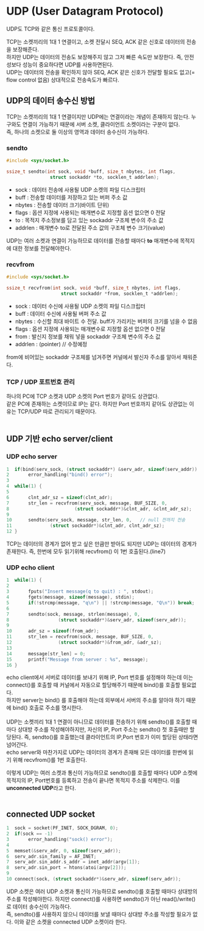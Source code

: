 # UDP (User Datagram Protocol)

UDP도 TCP와 같은 통신 프로토콜이다.<br>

TCP는 소켓끼리의 1대 1 연결이고, 소켓 전달시 SEQ, ACK 같은 신호로 데이터의 전송을 보장해준다.<br>
하지만 UDP는 데이터의 전송도 보장해주지 않고 그저 빠른 속도만 보장한다. 즉, 안전성보다 성능이 중요하다면 UDP를 사용하면된다.<br>
UDP는 데이터의 전송을 확인하지 않아 SEQ, ACK 같은 신호가 전달할 필요도 없고(= flow control 없음) 상대적으로 전송속도가 빠르다.<br>

## UDP의 데이터 송수신 방법

TCP는 소켓끼리의 1대 1 연결이지만 UDP에는 연결이라는 개념이 존재하지 않는다. 누구와도 연결이 가능하기 때문에 서버 소켓, 클라이언트 소켓이라는 구분이 없다.<br>
즉, 하나의 소켓으로 둘 이상의 영역과 데이터 송수신이 가능하다.<br>

### sendto

```c
#include <sys/socket.h>

ssize_t sendto(int sock, void *buff, size_t nbytes, int flags,
                struct sockaddr *to, socklen_t addrlen);
```

- sock : 데이터 전송에 사용될 UDP 소켓의 파일 디스크립터
- buff : 전송할 데이터를 저장하고 있는 버퍼 주소 값
- nbytes : 전송할 데이터 크기(바이트 단위)
- flags : 옵션 지정에 사용되는 매개변수로 지정할 옵션 없으면 0 전달
- to : 목적지 주소정보를 담고 있는 sockaddr 구조체 변수의 주소 값
- addrlen : 매개변수 to로 전달된 주소 값의 구조체 변수 크기(value)

UDP는 여러 소켓과 연결이 가능하므로 데이터를 전송할 때마다 **to** 매개변수에 목적지에 대한 정보를 전달해야한다.<br>

### recvfrom

```c
#include <sys/socket.h>

ssize_t recvfrom(int sock, void *buff, size_t nbytes, int flags,
                    struct sockaddr *from, socklen_t *addrlen);
```

- sock : 데이터 수신에 사용될 UDP 소켓의 파일 디스크립터
- buff : 데이터 수신에 사용될 버퍼 주소 값
- nbytes : 수신할 최대 바이트 수 전달. buff가 가리키는 버퍼의 크기를 넘을 수 없음
- flags : 옵션 지정에 사용되는 매개변수로 지정할 옵션 없으면 0 전달
- from : 발신지 정보를 채워 넣을 sockaddr 구조체 변수의 주소 값
- addrlen : (pointer) // 수정예정

from에 비어있는 sockaddr 구조체를 넘겨주면 커널에서 발신자 주소를 알아서 채워준다.<br>

### TCP / UDP 포트번호 관리

하나의 PC에 TCP 소켓과 UDP 소켓의 Port 번호가 같아도 상관없다.<br>
같은 PC에 존재하는 소켓이므로 IP는 같다. 하지만 Port 번호까지 같아도 상관없는 이유는 TCP/UDP 따로 관리되기 때문이다.<br><br>

## UDP 기반 echo server/client

### UDP echo server

```c
1  if(bind(serv_sock, (struct sockaddr*) &serv_adr, sizeof(serv_addr)) == -1)
2       error_handling("bind() error");
3   
4  while(1) {
5    
6       clnt_adr_sz = sizeof(clnt_adr);
7       str_len = recvfrom(serv_sock, message, BUF_SIZE, 0,
8                        (struct sockaddr*)&clnt_adr, &clnt_adr_sz);
9 
10      sendto(serv_sock, message, str_len, 0,   // null 전까지 전송
11              (struct sockaddr*)&clnt_adr, clnt_adr_sz);
12 }
```

TCP는 데이터의 경계가 없어 받고 싶은 만큼만 받아도 되지만 UDP는 데이터의 경계가 존재한다. 즉, 한번에 모두 읽기위해 recvfrom() 이 1번 호출된다.(line7)<br>

### UDP echo client

```c
1  while(1) {
2       
3       fputs("Insert message(q to quit) : ", stdout);
4       fgets(message, sizeof(message), stdin);
5       if(!strcmp(message, "q\n") || !strcmp(message, "Q\n")) break;    
6       
7       sendto(sock, message, strlen(message), 0,
8                  (struct sockaddr*)&serv_adr, sizeof(serv_adr));
9       
10      adr_sz = sizeof(from_adr);
11      str_len = recvfrom(sock, message, BUF_SIZE, 0,
12                 (struct sockaddr*)&from_adr, &adr_sz);
13 
14      message[str_len] = 0;
15      printf("Message from server : %s", message);
16 }
```

echo client에서 서버로 데이터를 보내기 위해 IP, Port 번호를 설정해야 하는데 이는 connect()를 호출할 때 커널에서 자동으로 할당해주기 때문에 bind()를 호출할 필요없다.<br>
하지만 server는 bind() 를 호출해야 하는데 외부에서 서버의 주소를 알아야 하기 때문에 bind() 호출로 주소를 명시한다.<br><br>
UDP는 소켓끼리 1대 1 연결이 아니므로 데이터를 전송하기 위해 sendto()를 호출할 때마다 상대방 주소를 작성해야하지만, 자신의 IP, Port 주소는 sendto() 첫 호출때만 할당된다. 즉, sendto()를 호출했는데 클라이언트의 IP,Port 번호가 이미 할당된 상태라면 넘어간다.<br>
echo server와 마찬가지로 UDP는 데이터의 경계가 존재해 모든 데이터를 한번에 읽기 위해 recvfrom()를 1번 호출한다.<br>

이렇게 UDP는 여러 소켓과 통신이 가능하므로 sendto()를 호출할 때마다 UDP 소켓에 목적지의 IP, Port번호를 등록하고 전송이 끝나면 목적지 주소를 삭제한다. 이를 **unconnected UDP**라고 한다.<br><br>

## connected UDP socket

```c
1  sock = socket(PF_INET, SOCK_DGRAM, 0);
2  if(sock == -1)
3       error_handling("sock() error");
4  
5  memset(&serv_adr, 0, sizeof(serv_adr));  
6  serv_adr.sin_family = AF_INET;
7  serv_adr.sin_addr.s_addr = inet_addr(argv[1]);
8  serv_adr.sin_port = htons(atoi(argv[2]));
9 
10 connect(sock, (struct sockaddr*)&serv_adr, sizeof(serv_adr));
```

UDP 소켓은 여러 UDP 소켓과 통신이 가능하므로 sendto()를 호출할 때마다 상대방의 주소를 작성해야한다. 하지만 connect()를 사용하면 sendto()가 아닌 read()/write()로 데이터 송수신이 가능하다.<br>
즉, sendto()를 사용하지 않으니 데이터를 보낼 때마다 상대방 주소를 작성할 필요가 없다. 이와 같은 소켓을 connected UDP 소켓이라 한다.<br>

